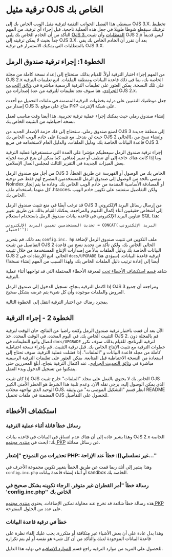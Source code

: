 # ترقية مثيل OJS الخاص بك

سيغطي هذا الفصل الجوانب التقنية لترقية مثيل الويب الخاص بك إلى OJS 3.X. تخطيط ترقيتك سيقطع شوطا طويلا في جعل هذه العملية ناجحة. قبل إجراء أي ترقية، من المهم التأكد من أن الخادم الخاص بك يلبي [OJS 3. المتطلبات](https://pkp.sfu.ca/ojs/README) وأن تثبيت OJS 2.x ليس قديماً جداً بحيث لا يمكن ترقيته إلى OJS 3.X. بعد أن تقرر أن الخادم الخاص بك يفي بالمتطلبات التي يمكنك الاستمرار في ترقية OJS 3.X.

## الخطوة 1: إجراء ترقية صندوق الرمل
من المهم إجراء اختبار الترقية أولاً. للقيام بذلك، ستحتاج إلى إعداد نسخة كاملة من مجلة OJS 2.x الخاصة بك، بما في ذلك قاعدة البيانات ومنطقة الملفات. اتبع تعليمات الترقية على تلك النسخة. يمكن العثور على تعليمات الترقية الرسمية مباشرة في [وثائق التحديث الجرادي](https://pkp.sfu.ca/ojs/UPGRADE). هنا سوف تجد تعليمات للترقية من عدة إصدارات من OJS 2.x.

جعل موظفيك التقنيين على دراية بخطوات الترقية المضمنة في ملفات التحميل مع أحدث إصدار من OJS 3، متاح على موقع PKP على شبكة الإنترنت.

إنشاء صندوق رملي حيث يمكنك إجراء عملية ترقية تجريبية. هذا أيضا وقت مناسب لعمل نسخة احتياطية من التثبيت الخاص بك.

لصنع صندوق رملي، ستحتاج إلى فك حزمة الإصدار الجديد من OJS 3 إلى منطقة جديدة على خادم الويب الخاص بك (حيث لن يتدخل مع تثبيت OJS 2 الحالي)، وإنشاء نسخ من قاعدة البيانات الخاصة بك، ودليل الملفات، والدليل العام لاستخدامه في مربع OJS 3.

إجراء ترقية صندوق الرمل سيعطيكم مؤشرا على المدة التي ستستغرقها عملية الترقية وما إذا كانت هناك حاجة إلى أي تنظيف أو تغيير إضافي. كما يمكن أن يتيح فرصة لجولة بعض الميزات الجديدة في التقرير الثالث لمجلس العدل الإسلامي.

من أجل منع صندوق الرمل OJS 3 الخاص بك من الوصول أو الفهرسة عن طريق الخطأ، نوصي بالحد من الوصول إلى صندوق الرمل للمستخدمين المصرح لهم فقط عبر توجيه NoIndex أو المصادقة الأساسية المقدمة من خادم الويب الخاص بك. وعادة ما يتم إنجاز كل منهما باستخدام ملف .htacces، ولكن التفاصيل ستعتمد على تكوين خادم الويب الخاص بك.

قد ترغب أيضًا في منع تثبيت صندوق الرمل OJS 3 من إرسال رسائل البريد الإلكتروني إلى أشخاص حقيقيين أثناء إكمال التقييم والمراجعة. يمكنك القيام بذلك عن طريق تغيير عناوين البريد الإلكتروني في قاعدة بيانات صندوق الرمل باستخدام استعلام SQL هذا:

`تحديث المستخدمين تعيين البريد الإلكتروني = CONCAT(البريد الإلكتروني، 'اختبار')؛`

بعد ذلك، قم بتحرير `config.inc. hp` ملف التكوين في تثبيت صندوق الرمل لإضافة التفاصيل من تثبيت OJS 2 الحالي الخاص بك، ولكن تأكد من تحديد نسخ من قاعدة البيانات الخاصة بك ودليل الملفات بدلاً من إصدارات الإنتاج المستخدمة من خلال تثبيت OJS 2 الحالي. اتبع الإرشادات في `docs/UPGRADE` لترقية قاعدة البيانات. (سيؤدي هذا أيضا إلى إعادة ترتيب دليل الملفات الخاص بك، ولهذا السبب من المهم إنشاء نسخة!)

شاهد [قسم استكشاف الأخطاء تحت](#troubleshooting) لمعرفة الأخطاء المحتملة التي قد تواجهها أثناء عملية الترقية.

إذا اكتمل الترقية بنجاح، تسجيل الدخول إلى صندوق الرمل OJS 3 ومراجعة أن جميع العروض والملفات موجودة وأن كل شيء يتم عرضه بشكل صحيح.

بمجرد رضاك عن اختبار الترقية انتقل إلى الخطوة التالية.

## الخطوة 2 - إجراء الترقية
الآن بعد أن قمت باختبار ترقية صندوق الرمل وكنت راضيا عن النتائج، حان الوقت لترقية التثبيت الخاص بك. في اليوم المحدد، في الوقت المحدد، خذ OJS 2. قم بالمجلة دون اتصال واتبع التعليمات في `docs/UPGRADE` لترقية البرنامج. للقيام بذلك، سوف تكرر خطوات الترقية مع تثبيت الإنتاج الخاص بك. قبل ترقية التثبيت، قم بإجراء نسخة احتياطية كاملة من مجلد قاعدة البيانات و "الملفات". إذا فشلت عملية الترقية، سوف تحتاج إلى استعادة من النسخة الاحتياطية قبل المتابعة. يمكن العثور على تعليمات الترقية الرسمية مباشرة في [وثائق التحديث الجرادي](https://pkp.sfu.ca/ojs/UPGRADE). عند اكتمال الترقية بنجاح، أبلغ المحررين حتى يتمكنوا من تسجيل الدخول وبدء العمل.

إذا كان تثبيت OJS الخاص بك لا يحتوي بالفعل على مجلد "الملفات" خارج تثبيت OJS الذي يمكن الوصول إليه، يرجى نقله الآن. وعدم تلبية هذا الشرط هو الخطر الأمني الكبير الوحيد الذي تواجهه مجلات OJS. انظر قسم "التشكيل الموصى به" من وثيقة README المضمنة في ملفات تحميل OJS للحصول على التفاصيل.

## استكشاف الأخطاء

### رسائل خطأ قاتلة أثناء عملية الترقية
وهذا يشير عادة إلى أن هناك عدم اتساق في البيانات في قاعدة بيانات OJS 2.x الخاصة بك؛ ابحث في [منتدى مجتمع PKP](https://forum.pkp.sfu.ca/) عن رسائل مماثلة.

### تحذيرات من النموذج "إشعار PHP: غير تسلسلي(): خطأ عند الإزاحة…"
وهذا يشير إلى أنك ربما قمت عن طريق الخطأ بتغيير تكوين مجموعة الأحرف في `config.inc.php` أو أثناء إنشاء قاعدة بيانات sandbox الخاصة بك.

### رسالة خطأ "أمر القطران غير متوفر. الرجاء تكوينه بشكل صحيح في 'config.inc.php'' الخاص بك
هذه رسالة خطأ شائعة قد تخرج عند محاولة تمكين الإضافات. يحتوي [منتدى مجتمع PKP](https://forum.pkp.sfu.ca/) على عدد من الحلول المقترحة.

### خطأ في ترقية قاعدة البيانات
وهذا يدل عادة على أن بعض الأشياء غير متكافئة أو متكررة. يجب عليك إلقاء نظرة على قاعدة البيانات الموجودة لديك والتأكد من أن كل شيء هو نفسه أو لم يتم تكراره

للحصول على المزيد من موارد الترقية راجع قسم [الموارد الإضافية](./resources.md) في نهاية هذا الدليل.
